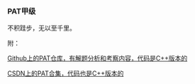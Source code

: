 ### PAT甲级

不积跬步，无以至千里。

附：

[Github上的PAT仓库，有解题分析和考察内容，代码是C++版本的](https://github.com/liuchuo/PAT)

[CSDN上的PAT合集，代码也是C++版本的](http://blog.csdn.net/jtjy568805874/article/category/6115937/7)
